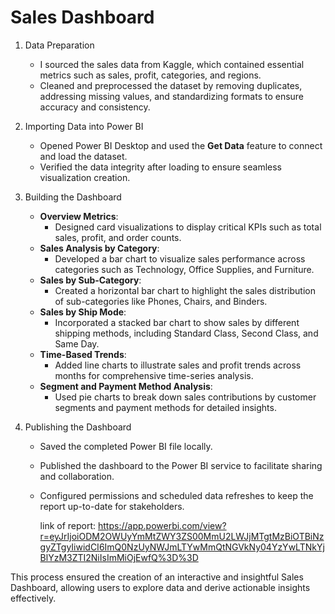 # Sales Dashboard 

1. Data Preparation  
   - I sourced the sales data from Kaggle, which contained essential metrics such as sales, profit, categories, and regions.  
   - Cleaned and preprocessed the dataset by removing duplicates, addressing missing values, and standardizing formats to ensure accuracy and consistency.

2. Importing Data into Power BI  
   - Opened Power BI Desktop and used the **Get Data** feature to connect and load the dataset.  
   - Verified the data integrity after loading to ensure seamless visualization creation.  

3. Building the Dashboard  
   - **Overview Metrics**:  
     - Designed card visualizations to display critical KPIs such as total sales, profit, and order counts.  
   - **Sales Analysis by Category**:  
     - Developed a bar chart to visualize sales performance across categories such as Technology, Office Supplies, and Furniture.  
   - **Sales by Sub-Category**:  
     - Created a horizontal bar chart to highlight the sales distribution of sub-categories like Phones, Chairs, and Binders.  
   - **Sales by Ship Mode**:  
     - Incorporated a stacked bar chart to show sales by different shipping methods, including Standard Class, Second Class, and Same Day.  
   - **Time-Based Trends**:  
     - Added line charts to illustrate sales and profit trends across months for comprehensive time-series analysis.  
   - **Segment and Payment Method Analysis**:  
     - Used pie charts to break down sales contributions by customer segments and payment methods for detailed insights.

4. Publishing the Dashboard  
   - Saved the completed Power BI file locally.  
   - Published the dashboard to the Power BI service to facilitate sharing and collaboration.  
   - Configured permissions and scheduled data refreshes to keep the report up-to-date for stakeholders.
  
     link of report: https://app.powerbi.com/view?r=eyJrIjoiODM2OWUyYmMtZWY3ZS00MmU2LWJjMTgtMzBiOTBiNzgyZTgyIiwidCI6ImQ0NzUyNWJmLTYwMmQtNGVkNy04YzYwLTNkYjBlYzM3ZTI2NiIsImMiOjEwfQ%3D%3D

This process ensured the creation of an interactive and insightful Sales Dashboard, allowing users to explore data and derive actionable insights effectively.
